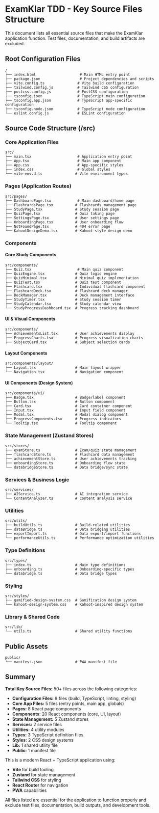 # ExamKlar TDD - Key Source Files Structure

This document lists all essential source files that make the ExamKlar application function. Test files, documentation, and build artifacts are excluded.

## Root Configuration Files
```
/
├── index.html                    # Main HTML entry point
├── package.json                  # Project dependencies and scripts
├── vite.config.ts               # Vite build configuration
├── tailwind.config.js           # Tailwind CSS configuration
├── postcss.config.js            # PostCSS configuration
├── tsconfig.json                # TypeScript main configuration
├── tsconfig.app.json            # TypeScript app-specific configuration
├── tsconfig.node.json           # TypeScript node configuration
└── eslint.config.js             # ESLint configuration
```

## Source Code Structure (/src)

### Core Application Files
```
src/
├── main.tsx                     # Application entry point
├── App.tsx                      # Main app component
├── App.css                      # App-specific styles
├── index.css                    # Global styles
└── vite-env.d.ts               # Vite environment types
```

### Pages (Application Routes)
```
src/pages/
├── DashboardPage.tsx            # Main dashboard/home page
├── FlashcardsPage.tsx          # Flashcards management page
├── StudyPage.tsx               # Study session page
├── QuizPage.tsx                # Quiz taking page
├── SettingsPage.tsx            # User settings page
├── OnboardingPage.tsx          # User onboarding flow
├── NotFoundPage.tsx            # 404 error page
└── KahootDesignDemo.tsx        # Kahoot-style design demo
```

### Components

#### Core Study Components
```
src/components/
├── Quiz.tsx                     # Main quiz component
├── QuizEngine.tsx              # Quiz logic engine
├── QuizMinimal.tsx             # Minimal quiz implementation
├── QuizTest.tsx                # Quiz test component
├── Flashcard.tsx               # Individual flashcard component
├── FlashcardDeck.tsx           # Flashcard deck manager
├── DeckManager.tsx             # Deck management interface
├── StudyTimer.tsx              # Study session timer
├── StudyCalendar.tsx           # Study calendar view
└── StudyProgressDashboard.tsx  # Progress tracking dashboard
```

#### UI & Visual Components
```
src/components/
├── AchievementsList.tsx        # User achievements display
├── ProgressCharts.tsx          # Progress visualization charts
├── SubjectCard.tsx             # Subject selection cards
```

#### Layout Components
```
src/components/layout/
├── Layout.tsx                  # Main layout wrapper
└── Navigation.tsx              # Navigation component
```

#### UI Components (Design System)
```
src/components/ui/
├── Badge.tsx                   # Badge/label component
├── Button.tsx                  # Button component
├── Card.tsx                    # Card container component
├── Input.tsx                   # Input field component
├── Modal.tsx                   # Modal dialog component
├── ProgressComponents.tsx      # Progress indicators
└── Tooltip.tsx                 # Tooltip component
```

### State Management (Zustand Stores)
```
src/stores/
├── examStore.ts                # Exam/quiz state management
├── flashcardStore.ts           # Flashcard data management
├── achievementStore.ts         # User achievements tracking
├── onboardingStore.ts          # Onboarding flow state
└── databridgeStore.ts          # Data bridge/sync state
```

### Services & Business Logic
```
src/services/
├── AIService.ts                # AI integration service
└── ContentAnalyzer.ts          # Content analysis service
```

### Utilities
```
src/utils/
├── buildUtils.ts               # Build-related utilities
├── dataBridge.ts               # Data bridging utilities
├── exportImport.ts             # Data export/import functions
└── performanceUtils.ts         # Performance optimization utilities
```

### Type Definitions
```
src/types/
├── index.ts                    # Main type definitions
├── onboarding.ts               # Onboarding-specific types
└── databridge.ts               # Data bridge types
```

### Styling
```
src/styles/
├── gamified-design-system.css  # Gamification design system
└── kahoot-design-system.css    # Kahoot-inspired design system
```

### Library & Shared Code
```
src/lib/
└── utils.ts                    # Shared utility functions
```

## Public Assets
```
public/
└── manifest.json               # PWA manifest file
```

## Summary

**Total Key Source Files:** 50+ files across the following categories:

- **Configuration Files:** 8 files (build, TypeScript, linting, styling)
- **Core App Files:** 5 files (entry points, main app, globals)
- **Pages:** 8 React page components
- **Components:** 20 React components (core, UI, layout)
- **State Management:** 5 Zustand stores
- **Services:** 2 service files
- **Utilities:** 4 utility modules
- **Types:** 3 TypeScript definition files
- **Styles:** 2 CSS design systems
- **Lib:** 1 shared utility file
- **Public:** 1 manifest file

This is a modern React + TypeScript application using:
- **Vite** for build tooling
- **Zustand** for state management
- **Tailwind CSS** for styling
- **React Router** for navigation
- **PWA** capabilities

All files listed are essential for the application to function properly and exclude test files, documentation, build outputs, and development tools.